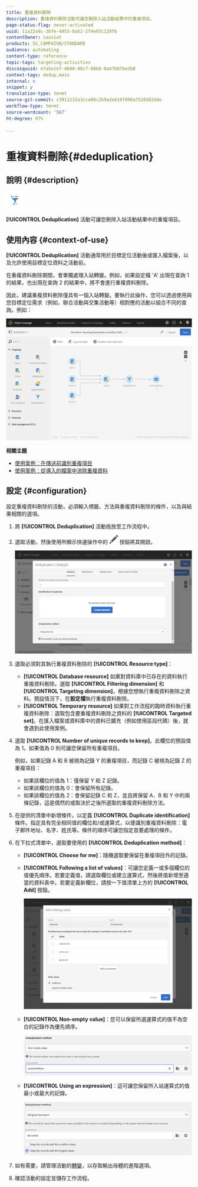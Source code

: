 ```yaml
---
title: 重複資料刪除
description: 重複資料刪除活動可讓您刪除入站活動結果中的重複項目。
page-status-flag: never-activated
uuid: 11a22a9c-3bfe-4953-8a52-2f4e93c128fb
contentOwner: sauviat
products: SG_CAMPAIGN/STANDARD
audience: automating
content-type: reference
topic-tags: targeting-activities
discoiquuid: e7a5e1e7-4680-46c7-98b8-0a47bb7be2b8
context-tags: dedup,main
internal: n
snippet: y
translation-type: tm+mt
source-git-commit: c3911232a3cce00c2b9a2e619f090a7520382dde
workflow-type: tm+mt
source-wordcount: '567'
ht-degree: 97%

---
```



# 重複資料刪除{#deduplication}

## 說明 {#description}

![](assets/deduplication.png)

**[!UICONTROL Deduplication]** 活動可讓您刪除入站活動結果中的重複項目。

## 使用內容 {#context-of-use}

**[!UICONTROL Deduplication]** 活動通常用於目標定位活動後或匯入檔案後，以及允許使用目標定位資料之活動前。

在重複資料刪除期間，會單獨處理入站轉變。例如，如果設定檔 &#39;A&#39; 出現在查詢 1 的結果，也出現在查詢 2 的結果中，將不會進行重複資料刪除。

因此，建議重複資料刪除僅具有一個入站轉變。要執行此操作，您可以透過使用與您目標定位需求（例如，聯合活動與交集活動等）相對應的活動以組合不同的查詢。例如：

![](assets/dedup_bonnepratique.png)

**相關主題**

* [使用案例：在傳送前識別重複項目](../../automating/using/identifying-duplicated-before-delivery.md)
* [使用案例：從導入的檔案中消除重複資料](../../automating/using/deduplicating-data-imported-file.md)

## 設定 {#configuration}

設定重複資料刪除的活動，必須輸入標籤、方法與重複資料刪除的條件，以及與結果相關的選項。

1. 將 **[!UICONTROL Deduplication]** 活動拖放至工作流程中。
1. 選取活動，然後使用所顯示快速操作中的 ![](assets/edit_darkgrey-24px.png) 按鈕將其開啟。

   ![](assets/deduplication_1.png)

1. 選取必須對其執行重複資料刪除的 **[!UICONTROL Resource type]**：

   * **[!UICONTROL Database resource]** 如果對資料庫中已存在的資料執行重複資料刪除。選取 **[!UICONTROL Filtering dimension]** 和 **[!UICONTROL Targeting dimension]**，根據您想執行重複資料刪除之資料。預設情況下，在&#x200B;**設定檔**&#x200B;執行重複資料刪除。
   * **[!UICONTROL Temporary resource]** 如果對工作流程的臨時資料執行重複資料刪除：選取包含要重複資料刪除之資料的 **[!UICONTROL Targeted set]**。在匯入檔案或資料庫中的資料已擴充（例如使用區段代碼）後，就會遇到此使用案例。

1. 選取 **[!UICONTROL Number of unique records to keep]**。此欄位的預設值為 1。如果值為 0 則可讓您保留所有重複項目。

   例如，如果記錄 A 和 B 被視為記錄 Y 的重複項目，而記錄 C 被視為記錄 Z 的重複項目：

   * 如果該欄位的值為 1：僅保留 Y 和 Z 記錄。
   * 如果該欄位的值為 0：會保留所有記錄。
   * 如果該欄位的值為 2：會保留記錄 C 和 Z，並且將保留 A、B 和 Y 中的兩條記錄，這是偶然的或取決於之後所選取的重複資料刪除方法。

1. 在提供的清單中新增條件，以定義 **[!UICONTROL Duplicate identification]** 條件。指定具有完全相同值的欄位和/或運算式，以便識別重複資料刪除：電子郵件地址、名字、姓氏等。條件的順序可讓您指定首要處理的條件。
1. 在下拉式清單中，選取要使用的 **[!UICONTROL Deduplication method]**：

   * **[!UICONTROL Choose for me]**：隨機選取要保留在重複項目外的記錄。
   * **[!UICONTROL Following a list of values]**：可讓您定義一或多個欄位的值優先順序。若要定義值，請選取欄位或建立運算式，然後將值新增至適當的資料表中。若要定義新欄位，請按一下值清單上方的 **[!UICONTROL Add]** 按鈕。

      ![](assets/deduplication_2.png)

   * **[!UICONTROL Non-empty value]**：您可以保留所選運算式的值不為空白的記錄作為優先順序。

      ![](assets/deduplication_3.png)

   * **[!UICONTROL Using an expression]**：這可讓您保留所入站運算式的值最小或最大的記錄。

      ![](assets/deduplication_4.png)

1. 如有需要，請管理活動的[轉變](../../automating/using/activity-properties.md)，以存取輸出母體的進階選項。
1. 確認活動的設定並儲存工作流程。
